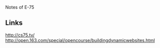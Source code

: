 Notes of E-75
## Links
<http://cs75.tv/>
<http://open.163.com/special/opencourse/buildingdynamicwebsites.html>